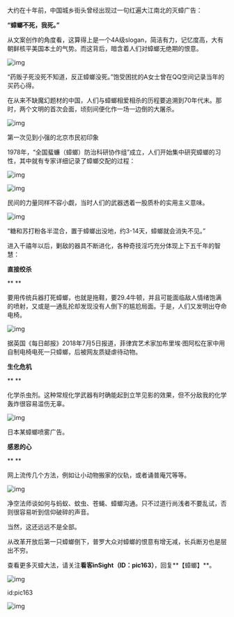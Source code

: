 大约在十年前，中国城乡街头曾经出现过一句红遍大江南北的灭蟑广告：



**“蟑螂不死，我死。”**



从文案创作的角度看，这算得上是一个4A级slogan，简洁有力，记忆度高，大有朝鲜核平美国本土的气势。而这背后，暗含着人们对蟑螂无绝期的恨意。 



![img](https://mmbiz.qpic.cn/mmbiz_jpg/33sYCEQicAeibm1c1Xia4TDhENzJQWwj8pGgezn5GmEyuhRfy40an9UtfjDCc0mbTia2GqN2434leI3hWVYgibiayr2Q/640?wx_fmt=jpeg)

“药贩子死没死不知道，反正蟑螂没死。”饱受困扰的A女士曾在QQ空间记录当年的买药心得。



在从来不缺魔幻题材的中国，人们与蟑螂相爱相杀的历程要追溯到70年代末。那时，两个文明的首次会面，顷刻间便化作一场一边倒的大屠杀。



![img](https://mmbiz.qpic.cn/mmbiz_png/33sYCEQicAeibm1c1Xia4TDhENzJQWwj8pGiaLM8JfjCrdFHZoCBpENF9RIhVpfPWbD3j72ia6eld4sVm4HIBVEMxRw/640?wx_fmt=png)

第一次见到小强的北京市民初印象



1978年，“全国蜚蠊（蟑螂）防治科研协作组”成立，人们开始集中研究蟑螂的习性，其中就有专家详细记录了蟑螂交配的过程：



![img](https://mmbiz.qpic.cn/mmbiz_png/33sYCEQicAeibm1c1Xia4TDhENzJQWwj8pGnIwia3JDe02dLJ8OdHb3pxjiaoO8C2x3FBlS2EZPoUIFBjgaQXVCqzAg/640?wx_fmt=png)



![img](https://mmbiz.qpic.cn/mmbiz_png/33sYCEQicAeibm1c1Xia4TDhENzJQWwj8pG7iazO4pVAdy4EPqY6DWh6Xwh3mETKiacptw6HeyPHvxnthq3NXEibuiaqw/640?wx_fmt=png)



民间的力量同样不容小觑，当时人们的武器透着一股质朴的实用主义意味。



![img](https://mmbiz.qpic.cn/mmbiz_png/33sYCEQicAeibm1c1Xia4TDhENzJQWwj8pG2ne3A3Irq3dOG694ic8ZATKRQA9SGPib2GFLOvONr3v61Oby7Ik906ibQ/640?wx_fmt=png)

“糖和苏打粉各半混合，置于蟑螂出没地，约3-14天，蟑螂就会消失不见。”





进入千禧年以后，剿敌的器具不断进化，各种奇技淫巧充分体现上下五千年的智慧：



**直接绞杀**

**
**

要用传统兵器打死蟑螂，也就是拖鞋，要29.4牛顿，并且可能面临敌人情绪饱满的喷射，又或是一通乱抡却发现没有人倒下的尴尬局面。于是，人们又发明出夺命电椅。 



![img](https://mmbiz.qpic.cn/mmbiz_jpg/33sYCEQicAeibm1c1Xia4TDhENzJQWwj8pGjZHibY8zPHia6ibG1n5NMvTvw4psekoH7tqIEibvHE1iap1x4XnTpyIMibcQ/640?wx_fmt=jpeg)

据英国《每日邮报》2018年7月5日报道，菲律宾艺术家加布里埃·图阿松在家中用自制电椅电死一只蟑螂，后被网友质疑虐待动物。



**生化危机**

**
**

化学杀虫剂。这种常规化学武器有时确能起到立竿见影的效果，但不分敌我的化学轰炸很容易滥伤无辜。



![img](https://mmbiz.qpic.cn/mmbiz_png/33sYCEQicAeibm1c1Xia4TDhENzJQWwj8pGSu3f6J6UTenPGib96B2PmY8fg70IXPbLdBaN67icXG7v8iajcHIcvicbibA/640?wx_fmt=png)

日本某蟑螂喷雾广告。





**感恩的心**

**
**

网上流传几个方法，例如让小动物搬家的仪轨，或者诵普庵咒等等。



![img](https://mmbiz.qpic.cn/mmbiz_jpg/33sYCEQicAeibm1c1Xia4TDhENzJQWwj8pGsaVBt0OiblUrcBQgf4SkdX508ANqAl8wXRlC428NGVDWQoiaTVykrxew/640?wx_fmt=jpeg)

净空法师谈如何与蚂蚁、蚊虫、苍蝇、蟑螂沟通。只不过道行尚浅者不要乱试，否则很容易听到信仰破碎的声音。



当然，这还远远不是全部。



从改革开放后第一只蟑螂倒下，普罗大众对蟑螂的恨意有增无减，长兵断刃也是层出不穷。



查看更多灭蟑大法，请关注**看客inSight（ID：pic163）**，回复**【蟑螂】**。





![img](https://mmbiz.qpic.cn/mmbiz_jpg/33sYCEQicAeic2icJmOwxbqcDpRiaz7oA27fIic1EmkBYNFJHIn0icfOeeMJcibklJqJyE6tI0GhicUAd8dOIQzicxc2Ijw/640?wx_fmt=jpeg)

id:pic163

![img](https://mmbiz.qpic.cn/mmbiz_jpg/33sYCEQicAeic2icJmOwxbqcDpRiaz7oA27f9dQ8SEqvVjm67NOxgNEfNlMBicfCicepKknd0Zp7icrmHrgCIlxk2AXDA/640?wx_fmt=jpeg)